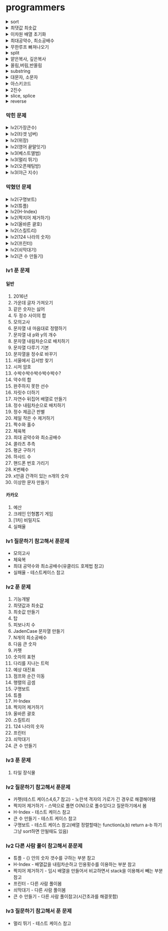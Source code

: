 # programmers

<details>
<summary>sort</summary>
<div markdown="1">

``` javascript
arr = [1, 3, 7, 5, 21, 13, 44]

1. 오름차순
arr.sort(function (a,b){ return a-b; }) // [ 1, 3, 5, 7, 13, 21, 44 ]

2. 내림차순
arr.sort(function (a,b){ return b-a; }) // [ 44, 21, 13, 7, 5, 3, 1 ]
```

</div>
</details>

<details>
<summary>최댓값 최솟값</summary>
<div markdown="1">

``` javascript
var arr = [1, 2, 3]
var max = 0;
var min = 0;

- Number
max = Math.max(1, 2, 3) // 3
min = Math.min(1, 2, 3) // 1

- Array
max = Math.max.apply(null, arr) // 3
min = Math.min.apply(null, arr) // 1
```

</div>
</details>

<details>
<summary>이차원 배열 초기화</summary>
<div markdown="1">

``` javascript
arr = [1,2,3]
col = []

for(var i=0; i<arr.length; i++) {
  col.push([i])
}

console.log(col) // [[0],[1],[2]]
```

</div>
</details>

<details>
<summary>최대공약수, 최소공배수</summary>

<div markdown="1">

- 유클리드 호제법
  - 최대공약수 -> 큰수%작은수 == 0 일때까지 재귀 호출(0일 경우 작은수가 최대 공약)
  - 최소공배수 -> (큰수*작은수)/최대공약수

```
예시) 34, 52

최대 공약수
52%32 = 20
32%20 = 12
20%12 = 8
12%8 = 4
8%4 = 0       >> 4 최대 공약수

최소 공배수
(52*32)/최대 공약수

```
</div>
</details>

<details>
<summary>무한루프 빠져나오기</summary>
<div markdown="1">

``` javascript
var count = 0;
while(true) {
  count++
  if(count == 10) {
    return false
  }

  ... 소스

}
```

</div>
</details>

<details>
<summary>split</summary>
<div markdown="1">

``` javascript
// 문자열을 특정 기준에 맞게 배열로 바꿔주는 함수

var a = "helloWorld"
var b = "h e l l o W o r l d"
var c = "h-e-l-l-o-W-o-r-l-d"

var aa = a.split("")
var bb = b.split(" ")
var cc = c.split("-")

console.log(aa) // 	[ 'h', 'e', 'l', 'l', 'o', 'W', 'o', 'r', 'l', 'd' ]
console.log(bb) // 	[ 'h', 'e', 'l', 'l', 'o', 'W', 'o', 'r', 'l', 'd' ]
console.log(cc) // 	[ 'h', 'e', 'l', 'l', 'o', 'W', 'o', 'r', 'l', 'd' ]

```

</div>
</details>

<details>
<summary>얕은복사, 깊은복사</summary>
<div markdown="1">

``` javascript
// 얕은 복사 -> 기존 배열에 영향을 끼침
// 깊은 복사 -> 기존 배열에 영향을 안끼침
var a = [12, 2, 34, 4] // 기존 배열
var b = a // 얕은 복사
var c = Array.from(a) // 깊은 복사

a.reverse() // 기존 배열 변경
c.push(123123) // 깊은 복사한 배열 변경

console.log(a) // 기존 배열
console.log(b) // 얕은 복사
console.log(c) // 깊은 복사
```

</div>
</details>

</div>
</details>

<details>
<summary>올림,버림,반올림</summary>
<div markdown="1">

``` javascript
1.올림
Math.ceil(변수)

2.버림
Math.floor(변수)

3.반올림
Math.round(변수)

4.소숫점길이 만큼 반올림
변수.toString(소숫점길이)

var num = 99.555
console.log(Math.ceil(num)) // 100
console.log(Math.floor(num)) // 99
console.log(Math.round(num)) // 100
console.log(num.toFixed(2)) // 99.56


```

</div>
</details>

<details>
<summary>substring</summary>
<div markdown="1">

```javascript

var str = '123456789';

// --------------------------------- substring ---------------------------------
// string.substring(start, end) - start인덱스 부터 end인덱스-1 까지 출력함
// string.substring(start) - start부터 마지막 인덱스 까지

console.log(str.substring(1,4)) // 234
console.log(str.substring(0)) // 123456789
console.log(str) // 123456789

// --------------------------------- substr ---------------------------------
// string.substr(start, end) - start인덱스 부터 end인덱스-1 까지 출력함
// string.substr(start) - start부터 마지막 인덱스 까지
console.log(str.substr(0,4)) // 1234
console.log(str.substr(5)) // 6789
console.log(str) // 123456789


```

</div>
</details>

<details>
<summary>대문자, 소문자</summary>
<div markdown="1">

```

```

</div>
</details>

<details>
<summary>아스키코드</summary>
<div markdown="1">

``` javascript
// 아스키 코드표
// https://m.blog.naver.com/PostView.nhn?blogId=diceworld&logNo=220175224345&proxyReferer=https:%2F%2Fwww.google.com%2F
  1. 자바스크립트 charCodeAt 사용방법 (문자열을 아스키 코드로 변환)
  "문자열".charCodeAt([문자열 자릿수]);

  2. 자바스크립트 fromCharCode 사용방법 (아스키코드를 문자열로 변환)
  "문자열".fromCharCode([아스키코드값]);

  

  var str = '123456789';
  // --------------------------------- 문자열을 아스키 코드로 변환 ---------------------------------
  console.log(str.charCodeAt([0])) // 49
  console.log(str.charCodeAt([8])) // 57
  console.log(str.charCodeAt([9])) // NaN

  // --------------------------------- 아스키코드를 문자열로 변환 ---------------------------------
  console.log(String.fromCharCode(89)) // Y
  console.log(String.fromCharCode(65, 83, 67, 73, 73)) // ASCII





```

</div>
</details>

<details>
<summary>2진수</summary>
<div markdown="1">

```

```

</div>
</details>

<details>
<summary>slice, splice</summary>
<div markdown="1">

```

```

</div>
</details>

<details>
<summary>reverse</summary>
<div markdown="1">

```

```

</div>
</details>

### 막힌 문제


<details>
<summary>lv2(가장큰수)</summary>
<div markdown="1">

``` javascript
막힌 부분numbers에 있는 값을cal 변수에 2차원 배열로 넣었는데 그이후에 막힘
ex)
<!-- numbers = [12, 24, 33, 1, 51]
cal = [[1, 2], [2, 4], [3, 3], [1], [5, 1]]
이 상태에서 cal[i][0]이 큰 수를 가장 우선으로 answer변수에 넣고
만약 cal[i][0]와 cal[i+1][0]이 같은경우에는
반복문을 통해 큰수를 찾으려고 하는데 머리가 막힘 -->

function solution(numbers) {
    var answer = '';
    var cal = []
    var a = numbers.sort().reverse().join(" ")
    var num = 0
    for(var i=0; i<numbers.length; i++) {
        cal.push([])
        for(var j=num; j<a.length; j++) {
            if(a[j] !== " ") {
                cal[i].push(a[j])
                num++
            } else {
                num++
                break;
            }
        }
    }

    console.log(a)
    console.log(cal)
    var count = 0;
    while(cal.length>0) {
        count++
        if(count == 10) {
            break;
        }
        for(var i=0; i<cal.length; i++) {
            if(i < cal.length-1 &&cal[i][0] > cal[i+1][0]) {
                answer += cal[i]
                cal.shift()
                break;
            } else {
                answer += cal[i+1]
                break;
            }
        }
    }
    console.log(answer)

    return answer;
}

// 2차 시도
function solution(numbers) {
    var answer = '';
    var a = numbers.join(",")
    var cal = []

    for(var i=0; i<numbers.length; i++) {
        cal.push([])
        for(var j=0; j<a.length; j++) {
            if(a[j]*1 >=0 ) {
                cal[i].push(a[j])
            } else {
                a = a.substr(j+1)
                break;
            }
        }
    }
    cal.sort().reverse()

    for(var i=0; i<cal.length-1; i++) {
        for(var j=0; j<cal[i].length-1; j++) {
            if(cal[i][j] == cal[i+1][j] && cal[i][j+1]<cal[i+1][j]) {  
                var temp = cal[i]
                cal[i] = cal[i+1]
                cal[i+1] = temp
            }
        }
        answer += cal[i]
    }
    answer += cal[i]
    var result = ''
    for(var i=0; i<answer.length; i++) {
        if(answer[i]*1 >=0) {
            result += answer[i]
        }
    }
    console.log(typeof result)
    return result;
}
```

</div>
</details>

<details>
<summary>lv2(타겟 넘버)</summary>
<div markdown="1">

``` javascript
// taget/number 하고 몫 만큼 +, - 계산하기
// ex)
// 3/1 == 3 이므로 순수 +3개, (+, -)0개 되게 만들기
// dfs, bfs 공부하고 다시 풀기
// -1+1+1+1+1 = 3
// +1-1+1+1+1 = 3
// +1+1-1+1+1 = 3
// +1+1+1-1+1 = 3
// +1+1+1+1-1 = 3
function solution(numbers, target) {
    var answer = 0;
    for(var i=0; i<numbers.length; i++) {
        var cal = 0;
        for(var j=0; j<numbers.length; j++) {
            if(cal > target) {
                cal -=  numbers[j]
                continue;
            }
            if(cal <= target) {
                cal += numbers[j]
                if(cal == target) {
                    continue;
                }
            }
        }
        if(cal==target && j==numbers.length) {
            answer++
        }
    }
    return answer;
}
```

</div>
</details>

<details>
<summary>lv2(위장)</summary>
<div markdown="1">

``` javascript
// 순열 공부하고 다시 풀기
function solution(clothes) {
    var answer = clothes.length;
    var hash = {};
    var tail = [];
    var sum = [];

    for(var i=0; i<clothes.length; i++) {
        tail = null;
        for(var j=0; j<clothes[i].length; j++) {
            var value = clothes[i][1]
            if(tail != value) {
                if(!hash[value]) {
                    hash[value] = 1
                } else {
                    hash[value]++
                }
            }
            tail = value
        }
    }
    console.log(hash)
    if(Object.keys(hash).length>1) {
        var cal = [];
        for(var value in hash) {
            cal[value] = hash[]
        }
    }
    return answer;
}
```

</div>
</details>

<details>
<summary>lv2(영어 끝말잇기)</summary>
<div markdown="1">

``` javascript

function solution(n, words) {
    var answer = [1, 1]; // 끝말잇기 시작할때 순서, 차례 초기값 설정
    var countTurn = -1; // 0부터 시작하면 차례가 초기화 제대로 안되서 -1부터 시작
    var countPeople = 0;
    // 모든사람 순서 돌았을때 차례,순번 초기화 함수
    function reset() {
        answer[1]++
        countTurn = 0
        countPeople = 1
    }

    for(var i=0; i<words.length-1; i++) {
        countTurn++
        countPeople++
        var last = words[i].length-1 // 해당 단어 마지막 글자

        if(countTurn == n) {
            reset()
        }
        // console.log(i, answer, countTurn, countPeople)
        if(words[i][last] == words[i+1][0]) {
            for(var j=0; j<=i-1; j++) {
                //  해당 순서 사람이 중복단어를 말했을 경우
                // (i!= j) 하는 이유는 다른 순서에서 중복 단어를 사용했는지 체크하기 위해서
                if(words[i] == words[j] && i!==j) {
                    answer[0] = countPeople
                    return answer
                //  해당 순서 다음 사람이 중복단어를 말했을 경우
                } else if(words[i+1] == words[j] && i!==j) {
                    countTurn++
                    countPeople++
                    if(countTurn == n) {
                        reset()
                        return answer
                    } else {
                        answer[0] = countPeople
                        return answer
                    }
                }
            }
        // 다음 사람이 끝말잇기를 틀렷을 경우
        } else if(words[i][last] !== words[i+1][0]) {
            countTurn++
            countPeople++
            if(countTurn == n) {
                reset()
            }
            return answer
        }         
    }
    // 끝까지 아무도 안틀렷을 경우
    answer[0] = 0
    answer[1] = 0
    return answer
}

```

</div>
</details>

<details>
<summary>lv3(베스트앨범)</summary>
<div markdown="1">

``` javascript
// 제한 조건
// 1. 장르 별로 가장 많이 재생된 노래를 두 개씩 모아 베스트 앨범을 출시
// 2. 속한 노래가 많이 재생된 장르를 먼저 수록합니다.
// 3. 장르 내에서 많이 재생된 노래를 먼저 수록합니다.
// 4. 장르 내에서 재생 횟수가 같은 노래 중에서는 고유 번호가 낮은 노래를 먼저 수록합니다.


// 장르별 재생횟수 내림차순까지는 만들었는데
// 베스트 앨범에 2개 혹은 1개씩 return 하는법을 모르겠음

// [ [ 4, 'pop', 2500 ],
//   [ 3, 'classic', 800 ],
//   [ 1, 'pop', 600 ],
//   [ 0, 'classic', 500 ],
//   [ 2, 'classic', 150 ] ]

function solution(genres, plays) {
    var answer = [];
    var arr = [];

    for(var i=0; i<genres.length; i++) {
        arr.push([])
        arr[i].push(i)
        arr[i].push(genres[i])
        arr[i].push(plays[i])
    }

    arr.sort(function(a, b) {
        return b[2] - a[2]
    })

    console.log(arr)
    return answer;
}
```

</div>
</details>

<details>
<summary>lv3(멀리 뛰기)</summary>
<div markdown="1">

``` javascript
// 순열 조합 공부하고 다시 풀기

function solution(n) {
    var answer = 1;
    var count = 0;
    var double = 2
    var value = n
    while(true) {
        var num = 0;
        if(value-double>=0) {
            num = (value-double)%1234567
            answer += (num+1)%1234567
        } else {
            break;
        }
        double = (double*2)%1234567
    }
    return answer;
}
```

</div>
</details>

<details>
<summary>lv2(오픈채팅방)</summary>
<div markdown="1">

``` javascript
// 배열로 접근하니깐 한계를 느낌
// 객체로 다시 풀어보자.

  // 현재 출력
  // 'Muzi님이 들어왔습니다.',
  // 'Prodo님이 들어왔습니다.',
  // 'Muzi님이 나갔습니다.',
  // 'Prodo님이 들어왔습니다.'

  function solution(record) {
      var answer = '';
      var arr = [];
      var obj = {};

      for(var i=0; i<record.length; i++) {
          arr.push([])
          arr[i] = record[i].split(" ")
      }
      // 들어왔다가 아이디 바꾼 경우 고유 아이디로 구분 해서 바꿔주기
      // change로 들어왔을때 닉네임 바꾸기
      // answer = answer.replace(/Muzi/g, arr[i][2]) /Muzi/ 이부분을 변수로 하는법을 모르겠음
      for(var i=0; i<arr.length; i++) {
          if(arr[i][0] == 'Enter') {
              for(var k=0; k<arr.length; k++) {
                  if(k<i && arr[i][1] == arr[k][1]) {
                      var temp = arr[k][2]
                      // console.log(/arr[k][2]/g)
                      console.log(temp)
                      answer = answer.replace(/Muzi/g, arr[i][2])
                      break;
                  }
              }
              answer += arr[i][2]+'님이 들어왔습니다.'
          } else if(arr[i][0] == 'Leave') {
              for(var j=0; j<arr.length; j++) {
                  if(arr[i][1] == arr[j][1]) {
                      answer += arr[j][2]+'님이 나갔습니다.'
                      break;
                  }
              }
          }
      }
      // console.log(arr)
      return answer;
  }
```

</div>
</details>

<details>
<summary>lv3(야근 지수)</summary>
<div markdown="1">

``` javascript
// 555 4
// (344) 9, 16, 16 => 41
// (335) 9, 9 25 =>  43

// 풀이
// 1. works배열 내림차순 (제곱할때 큰값부터 -1 해야 최솟값이 나올꺼 같아서)
// 2. works배열 요소가 0과 같거나 작으면 continue로 넘기고 큰 경우는 -1 해주기
// 3. n == 0 이면 각 works요소 제곱하고 answer return

function solution(n, works) {
    var answer = 0;
    works.sort(function (a, b) {
        return b-a;
    })
    while(n>0) {

        for(var i=0; i<works.length; i++) {
            n--
            if(works[i]>0) {
                works[i] = works[i]-1
                if(n == 0) {
                    break
                }
            } else {
                continue;
            }
        }
        if(n==0) {
            for(var j=0; j<works.length; j++) {
                answer += works[j]*works[j]
            }
            return answer
        }
    }
    return answer;
}
```

</div>
</details>

### 막혔던 문제

<details>
<summary>lv2(구명보트)</summary>
<div markdown="1">

``` javascript
// 못푼 이유
// people배열 sort할 때 정렬이 제대로 되지않아서
// 로직은 수정 안해도 되지만 실패가 많이 나옴

// 해결법
// people.sort(function(a,b) {
//     return a-b
// })

// 틀린 코드
function solution(people, limit) {
    var answer = 0;
    var index = 0;
    people.sort(...people)

        while(true) {
            index++
            if(people.length == 0) {
                break;
            }
            if(people.length == 1) {
                answer++
                break;
            }

            if(people[0]+people[people.length-index] <= limit && people.length-index>0) {
                answer += index
                people.splice(people.length-index, index)
                people.shift()            
                index = 0
            } else if(index>people.length && people.length !== 1) {
                answer += people.length
                break;
            }   
        }
    return answer;
}
```
</div>
</details>

<details>
<summary>lv2(튜플)</summary>
<div markdown="1">

``` javascript
// 못푼 이유

// [3, 2, 4, 1] => 답
// [ 3, 2, 1, 4, 3, 2, 3, 3, 2, 4 ] => 내가 만든 배열
// 위에 배열 처럼 값은 뽑았는데 어떻게 답처럼 정렬을 하는지 해결방법을 몰랐었는데

// 해결법
// 객체를 이용해서 중복 값을 알맞게 저장함

// 틀린 코드
function solution(s) {
    var answer = s.replace(/[{}]/g, "").split(',')
    console.log(answer) // [ 3, 2, 1, 4, 3, 2, 3, 3, 2, 4 ]
    return answer;
}

```

</div>
</details>

<details>
<summary>lv2(H-Index)</summary>
<div markdown="1">

``` javascript
// 못푼 이유
// 인용횟수 만큼 while문을 돌려서 너무 비효율 적이었고
// 논문수 1000편이고 인용횟수가 2000일때 h최댓값을 구할수 없음

// 해결법
// 내림차순하고 0번째 인덱스부터 인용횟수를 index = 0으로 지정하고
// 반복문을 통해서 index < 내림차순한 배열 값일때 index++ 계속함

// 틀린 코드
function solution(citations) {
    var answer = 0;
    var count = -1;
    while(true) {
        count++
        var h = 0;
        var max = Math.max(...citations)
        if(max == 0) {
            return 0
        } else if(max == count) {
            return count
        }

        for(var i=0; i<citations.length; i++) {
            if(citations[i] >= count) {
                h++
            }
        }
        if(count == h) {
            return h
        }
    }
    return answer;
}
```

</div>
</details>

<details>
<summary>lv2(짝지어 제거하기)</summary>
<div markdown="1">

``` javascript
// 못푼 이유
// 효율성이 안좋음

// 해결법
// stack을 이용함

// 틀린코드
function solution(s)
{
    var answer = 0;
    var cal = s.split("")
    for(var i=cal.length-1; i>0; i--) {

        if(cal[i-1] == cal[i]) {
            cal.splice(i-1, 2)
        }
    }
    if(cal.length ==0) {
        return 1
    } else {
        return 0
    }

    return answer;
}
```

</div>
</details>

<details>
<summary>lv2(올바른 괄호)</summary>
<div markdown="1">

``` javascript
// 못푼 이유
// 효율성 실패

// 해결법
// 스택 이용

// 틀린 코드
function solution(s){
    var answer = true;
    var total = []
    for(var i=0; i<s.length; i++) {
        total.push(s[i])
    }

    function again(total) {

        for(var j=0; j<total.length; j++) {
            if(total[j] ==="(" && total[j+1] ===")") {
                total.splice(j,2)
                again(total)
            }

        }
        if(total.length<1) {
            return answer = true
        } else {
            return answer = false
        }


    }
    again(total)
    return answer;
}

```

</div>
</details>

<details>
<summary>lv2(스킬트리)</summary>
<div markdown="1">


``` javascript
// 못푼 이유
// 순서는 뽑았는데 [0,1,2,0] [1,3,4] 순서를 못구하겠음
// skill_trees의 순서 값은 뽑았는데 올바른 스킬 순서인지 구분을 못했음

// 해결법
// skill_trees의 순서는 무조건 [0,1,2 ...]순서로 나와야된다는걸 깨달음

// 틀린 코드
function solution(skill, skill_trees) {
    var answer = 0;


        for(var i=0; i<skill_trees.length; i++) {
            var a = []
            for(var q=0; q<skill.length; q++) {
                a.push(0)
            }
            for(var j=0; j<skill_trees[i].length; j++) {
                for(var k=0; k<skill.length; k++) {
                    if(skill[k] == skill_trees[i][j]) {
                        a[k] = j+1

                    }
                }
            }
            console.log(a, i, j, k)
            answer++
            for(var w=0; w<a.length; w++) {
                if(w<a.length-1 && a[w]>a[w+1]) {
                    answer--
                    break;
                }
            }

        }


    return answer;
}
```

</div>
</details>

<details>
<summary>lv2(124 나라의 숫자)</summary>
<div markdown="1">

``` javascript

// 못푼 이유
// n의 값이 12이하일때 answer를 구하는 법을 찾지 못했음

// 해결법
// n:30이 answer:244가 만들어지는 과정을 일일히 써봄
// n == 30일때 n값 변화
// 1. (30-3)/3 => 9 ----> answer == '4'
// 2. (9-3)/3 => 2 ----> answer == '44'
// 3. 2일때는 if(n<=3)조건에 의해 ----> answer == '442'

// 틀린 코드
// 1 1     11 42       21 144
// 2 2     12 44       22 211
// 3 4     13 111      23 212
// 4 11    14 112      24 214
// 5 12    15 114      25 221
// 6 14    16 121      26 222
// 7 21    17 122      27 224
// 8 22    18 124      28 241
// 9 24    19 141      29 242
// 10 41   20 142      30 244

function solution(n) {
    var answer = '';
    var arr = [4,1,2]
    if(n<=3) {
        answer += arr[n%3]
        return answer
    }
    while(true) {
        answer += arr[n%3]
        n = Math.floor(n/3)
        if(Math.floor(n/3) <= 1) {
            answer += arr[n%3]
            break;
        }
    }
    var result = answer.split('').reverse().join('')
    console.log(result)
    return result;
}
```

</div>
</details>

<details>
<summary>lv2(프린터)</summary>
<div markdown="1">

``` javascript

// 못푼 이유
// 상황마다 location위치를 어떻게 처리해야 할지 몰랐음

// 해결법
// 임시 배열에 priorities 내림차순한 배열 임시 저장
// (if문) - priorities[0]번째 값과 내림차순[cnt]값(중요도가 높은순)이 같을때 인쇄
// (else문) - priorities[0]번째 값 맨뒤로 보내고 location값 = location-1
//            location < 0 이 되는순간 priorities.length-1로 바꿈
//            (그 이유는 해당 location 차례가 되었는데 중요도가 높은게 있기 때문에 맨뒤로 가기 때문)
// location이 0이면서 중요도가 제일 높을때 cnt값 return

// 틀린 코드
function solution(priorities, location) {
    var answer = 0;
    var count = 0;
    while(true) {
        var max = Math.max.apply(null, priorities)
        count++
        if(count == 10) {
            break;
        }
        if(priorities[location] == max) {
            return answer += 1
        }
        for(var i=priorities[location]; i<priorities.length; i++) {
            if(priorities[location] < priorities[i]) {
                answer += priorities.length-i
                priorities.splice(i, priorities.length-i)
                console.log(priorities)
            }
        }
    }
    return answer;
}
```

</div>
</details>

<details>
<summary>lv2(쇠막대기)</summary>
<div markdown="1">

``` javascript

// 못푼 이유
// 문제를 이해 못함

// 해결법
// ')'이 나올때 쇠막대기 조각 만들어지는 개수
// [0], [3, 3, 2, 3, 2, 1, 0(막대 마지막이므로 1)], [1, 0(막대 마지막이므로 1)]
// 스택을 이용해서 풀면됌

// 틀린 코드
// 못풀어서 없음
```

</div>
</details>

<details>
<summary>lv2(큰 수 만들기)</summary>
<div markdown="1">

``` javascript
// 못푼 이유
// 시간 초과

// 해결법
// 1. 가장 큰 수를 담을 임시 배열stack 생성
// 2. number 배열에서 차례로 꺼내면서 stack에 쌓인 값과 비교하여 stack push or pop
// 3. 끝까지 비교해도 k가 남아있으면 마지막 배열부터 제거

// 틀린 코드
function solution(number, k) {
    var answer = '';
    var count = 0;
    var stop = 0;
    var arr = number.split("")

    while(k>0) {
        stop++
        if(count == k) {
            break;
        } else if(stop > k) {
            var num = k-count
            var a = arr.splice(arr.length-num, num)
            break;
        }

        for(var i=0; i<arr.length-1; i++) {
            if(arr[i]<arr[i+1]) {
                count++
                arr.splice(i,1)
                break;
            }
        }
    }
    answer = arr.join("")
    return answer;
}

```

</div>
</details>

### lv1 푼 문제

#### 일반
1. 2016년
2. 가운데 글자 가져오기
3. 같은 숫자는 싫어
4. 두 정수 사이의 합
5. 모의고사
6. 문자열 내 마음대로 정렬하기
7. 문자열 내 p와 y의 개수
8. 문자열 내림차순으로 배치하기
9. 문자열 다루기 기본
10. 문자열을 정수로 바꾸기
11. 서울에서 김서방 찾기
12. 시저 암호
13. 수박수박수박수박수박수?
14. 약수의 합
15. 완주하지 못한 선수
16. 자릿수 더하기
17. 자연수 뒤집어 배열로 만들기
18. 정수 내림차순으로 배치하기
19. 정수 제곱근 판별
20. 제일 작은 수 제거하기
21. 짝수와 홀수
22. 체육복
23. 최대 공약수와 최소공배수
24. 콜라츠 추측
25. 평균 구하기
26. 하샤드 수
27. 핸드폰 번호 가리기
28. K번째수
29. x만큼 간격이 있는 n개의 숫자
30. 이상한 문자 만들기


#### 카카오
1. 예산
2. 크레인 인형뽑기 게임
3. [1차] 비밀지도
4. 실패율

### lv1 질문하기 참고해서 푼문제
- 모의고사
- 체육복
- 최대 공약수와 최소공배수(유클리드 호제법 참고)
- 실패율 - 테스트케이스 참고

### lv2 푼 문제
1. 기능개발
2. 최댓값과 최솟값
3. 최솟값 만들기
4. 탑
5. 피보나치 수
6. JadenCase 문자열 만들기
7. N개의 최소공배수
8. 다음 큰 숫자
9. 카펫
10. 숫자의 표현
11. 다리를 지나는 트럭
12. 예상 대진표
13. 점프와 순간 이동
14. 행렬의 곱셈
15. 구명보트
16. 튜플
17. H-Index
18. 짝지어 제거하기
19. 올바른 괄호
20. 스킬트리
21. 124 나라의 숫자
22. 프린터
23. 쇠막대기
24. 큰 수 만들기

### lv3 푼 문제
1. 타일 장식물

### lv2 질문하기 참고해서 푼문제
- 카펫(테스트 케이스4,6,7 참고) - 노란색 격자의 가로가 긴 경우로 해결해야됌
- 짝지어 제거하기 - 스택으로 풀면 O(N)으로 풀수있다고 질문하기에서 봄
- H-Index - 테스트 케이스 참고
- 큰 수 만들기 - 테스트 케이스 참고
- 구명보트 - 테스트 케이스 참고(배열 정렬할때는 function(a,b) return a-b 하기 그냥 sort하면 안될때도 있음)


### lv2 다른 사람 풀이 참고해서 푼문제
- 튜플 - {} 안의 숫자 갯수를 구하는 부분 참고
- H-Index - 배열값을 내림차순하고 인용횟수를 이용하는 부분 참고
- 짝지어 제거하기 - 임시 배열을 만들어서 비교하면서 stack을 이용해서 빼는 부분 참고
- 프린터 - 다른 사람 풀이봄
- 쇠막대기 - 다른 사람 풀이봄
- 큰 수 만들기 - 다른 사람 풀이참고(시간초과를 해결못함)


### lv3 질문하기 참고해서 푼 문제
- 멀리 뛰기 - 테스트 케이스 참고
